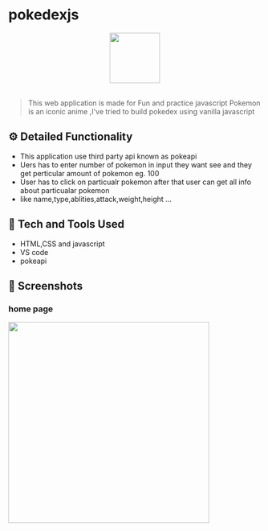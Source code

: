 # pokedexjs
<div align="center">
  <img width="100px" src="https://icons-for-free.com/iconfiles/png/512/pikachu+pokeball+pokemon+icon-1320184857556086253.png"/>
</div>
<br>

> This web application is made for Fun and practice javascript
> Pokemon is an iconic anime ,I've tried to build pokedex using vanilla javascript

## ⚙️ Detailed Functionality
* This application use third party api known as pokeapi
* Uers has to enter number  of pokemon in input they want see and they get perticular amount of pokemon eg. 100
* User has to click on particualr pokemon after that user can get all info about particualar pokemon
* like name,type,ablities,attack,weight,height ...
 
## 🚀 Tech and Tools Used

* HTML,CSS and javascript
* VS code
* pokeapi


## 📸 Screenshots
### home page
<img src="node-dancejs.herokuapp.com_.png" width='400px' height="auto">

